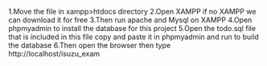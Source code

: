 1.Move the file in xampp>htdocs directory
2.Open XAMPP if no XAMPP we can download it for free
3.Then run apache and Mysql on XAMPP
4.Open phpmyadmin to install the database for this project
5.Open the todo.sql file that is included in this file copy and paste it in phpmyadmin and run to build the database
6.Then open the browser then type http://localhost/isuzu_exam